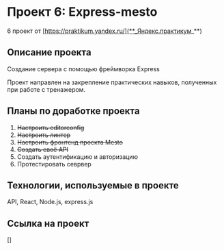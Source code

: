 # Проект 6: Express-mesto

6 проект от [https://praktikum.yandex.ru/](**_Яндекс.практикум_**)

## Описание проекта

Создание сервера с помощью фреймворка Express

Проект направлен на закрепление практических навыков, полученных при работе с тренажером.

## Планы по доработке проекта

1. ~~Настроить editorconfig~~
2. ~~Настроить линтер~~
3. ~~Настроить фронтенд проекта Mesto~~
4. ~~Создать своё API~~ 
5. Создать аутентификацию и авторизацию
6. Протестировать севрвер


## Технологии, используемые в проекте

API, React, Node.js, express.js

## Ссылка на проект 
[]
